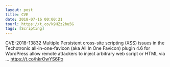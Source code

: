 ```yaml
---
layout: post
title: CVE
date: 2018-07-16 00:00:21
tourl: https://t.co/k9HZz2bu5G
tags: [Scripting]
---
```

CVE-2018-13832 Multiple Persistent cross-site scripting (XSS) issues in the Techotronic all-in-one-favicon (aka All In One Favicon) plugin 4.6 for WordPress allow remote attackers to inject arbitrary web script or HTML via ... https://t.co/hkrOwYS6Po